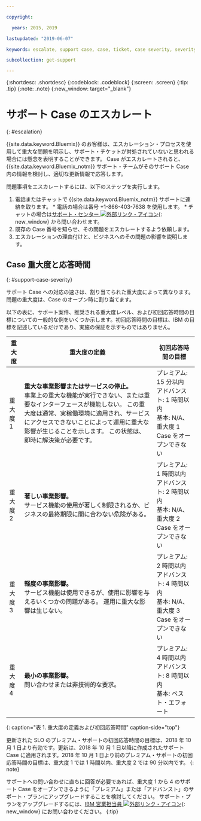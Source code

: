 ```yaml
---

copyright:

  years: 2015, 2019

lastupdated: "2019-06-07"

keywords: escalate, support case, case, ticket, case severity, severity 

subcollection: get-support

---
```



{:shortdesc: .shortdesc}
{:codeblock: .codeblock}
{:screen: .screen}
{:tip: .tip}
{:note: .note}
{:new_window: target="_blank"}


# サポート Case のエスカレート
{: #escalation}

{{site.data.keyword.Bluemix}} のお客様は、エスカレーション・プロセスを使用して重大な問題を明示し、サポート・チケットが対処されていないと思われる場合には懸念を表明することができます。 Case がエスカレートされると、{{site.data.keyword.Bluemix_notm}} サポート・チームがそのサポート Case 内の情報を検討し、適切な更新情報で応答します。

 問題事項をエスカレートするには、以下のステップを実行します。

  1. 電話またはチャットで {{site.data.keyword.Bluemix_notm}} サポートに連絡を取ります。
    * 電話の場合は番号 +1-866-403-7638 を使用します。
    * チャットの場合は[サポート・センター ![外部リンク・アイコン](../icons/launch-glyph.svg "外部リンク・アイコン")](https://{DomainName}/unifiedsupport/supportcenter){: new_window} から問い合わせます。
  2. 既存の Case 番号を知らせ、その問題をエスカレートするよう依頼します。
  3. エスカレーションの理由付けと、ビジネスへのその問題の影響を説明します。

## Case 重大度と応答時間
{: #support-case-severity}

サポート Case への対応の速さは、割り当てられた重大度によって異なります。 問題の重大度は、Case のオープン時に割り当てます。

以下の表に、サポート案件、推奨される重大度レベル、および初回応答時間の目標についての一般的な例をいくつか示します。初回応答時間の目標は、IBM の目標を記述しているだけであり、実施の保証を示すものではありません。

| 重大度 | 重大度の定義 |初回応答時間の目標|
|-----|------- | ----- |
| 重大度 1 | <strong>重大な事業影響またはサービスの停止。</strong> <br> 事業上の重大な機能が実行できない、または重要なインターフェースが機能しない。 この重大度は通常、実稼働環境に適用され、サービスにアクセスできないことによって運用に重大な影響が生じることを示します。 この状態は、即時に解決策が必要です。 | プレミアム: 15 分以内 <br> アドバンスト: 1 時間以内 <br> 基本: N/A、重大度 1 Case をオープンできない |
| 重大度 2 | <strong>著しい事業影響。</strong> <br> サービス機能の使用が著しく制限されるか、ビジネスの最終期限に間に合わない危険がある。 | プレミアム: 1 時間以内 <br> アドバンスト: 2 時間以内 <br> 基本: N/A、重大度 2 Case をオープンできない |
| 重大度 3 | <strong>軽度の事業影響。</strong> <br> サービス機能は使用できるが、使用に影響を与えるいくつかの問題がある。 運用に重大な影響は生じない。 | プレミアム: 2 時間以内 <br> アドバンスト: 4 時間以内 <br> 基本: N/A、重大度 3 Case をオープンできない |
| 重大度 4 | <strong>最小の事業影響。</strong> <br> 問い合わせまたは非技術的な要求。 | プレミアム: 4 時間以内 <br> アドバンスト: 8 時間以内 <br> 基本: ベスト・エフォート |
{: caption="表 1. 重大度の定義および初回応答時間" caption-side="top"}

更新された SLO のプレミアム・サポートの初回応答時間の目標は、2018 年 10 月 1 日より有効です。更新は、2018 年 10 月 1 日以降に作成されたサポート Case に適用されます。2018 年 10 月 1 日より前のプレミアム・サポートの初回応答時間の目標は、重大度 1 では 1 時間以内、重大度 2 では 90 分以内です。
{: note}

サポートへの問い合わせに直ちに回答が必要であれば、重大度 1 から 4 のサポート Case をオープンできるように「プレミアム」または「アドバンスト」のサポート・プランにアップグレードすることを検討してください。 サポート・プランをアップグレードするには、[IBM 営業担当員 ![外部リンク・アイコン](../icons/launch-glyph.svg "外部リンク・アイコン")](https://www.ibm.com/contact/us/en/?lnk=flg-cont-usen){: new_window} にお問い合わせください。
{:tip}
